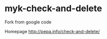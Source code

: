 myk-check-and-delete
====================

Fork from google code

Homepage
http://pepa.info/check-and-delete/